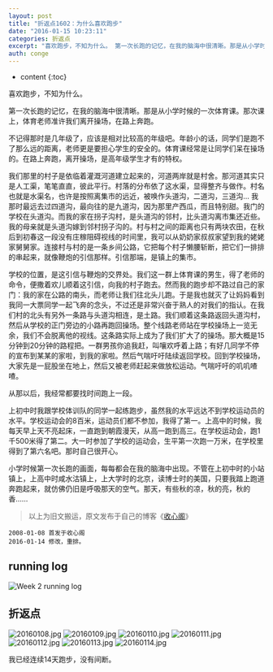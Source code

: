 ```yaml
---
layout: post
title: "折返点1602：为什么喜欢跑步"
date: "2016-01-15 10:23:11"
categories: 折返点
excerpt: "喜欢跑步，不知为什么。 第一次长跑的记忆，在我的脑海中很清晰。那是从小学时候的一次体育课。那次课上，体育老师准许我们离开操场，在路上奔跑。 不记..."
auth: conge
---
```

* content
{:toc}

喜欢跑步，不知为什么。

第一次长跑的记忆，在我的脑海中很清晰。那是从小学时候的一次体育课。那次课上，体育老师准许我们离开操场，在路上奔跑。

不记得那时是几年级了，应该是相对比较高的年级吧。年龄小的话，同学们是跑不了那么远的距离，老师更是要担心学生的安全的。体育课经常是让同学们呆在操场的。在路上奔跑，离开操场，是高年级学生才有的特权。

我们那里的村子是依临着灌溉河道建立起来的，河道两岸就是村舍。那河道其实只是人工渠，笔笔直直，彼此平行。村落的分布依了这水渠，显得整齐与做作。村名也就是水渠名，也许是按照离集市的远近，被唤作头道沟，二道沟，三道沟... 我那时最远去过四道沟，最向往的是九道沟，因为那里产西瓜，而且特别甜。我门的学校在头道沟。而我的家在拐子沟村，是头道沟的邻村，比头道沟离市集还近些。我的母亲就是头道沟嫁到邻村拐子沟的。村与村之间的距离也只有两块农田，在秋后到初春这一段没有庄稼阻碍视线的时间里，我可以从奶奶家叔叔家望到我的姥姥家舅舅家。连接村与村的是一条乡间公路，它把每个村子懒腰斩断，把它们一排排的串起来，就像鞭炮的引信那样。引信那端，是镇上的集市。

学校的位置，是这引信与鞭炮的交界处。我们这一群上体育课的男生，得了老师的命令，便撒着欢儿顺着这引信，向我的村子跑去。然而我的跑步却不路过自己的家门：我的家在公路的南头，而老师让我们往北头儿跑。于是我也就灭了让妈妈看到我同一大票同学一起飞奔的念头，不过还是非常兴奋于熟人的对我们的指认。在我们村的北头有另外一条路与头道沟相连，是土路。我们顺着这条路返回头道沟村，然后从学校的正门旁边的小路再跑回操场。整个线路老师站在学校操场上一览无余，我们不会脱离他的视线。这条路实际上成为了我们扩大了的操场。那大概是15分钟到20分钟的路程把。一群男孩你追我赶，叫嚷欢呼着上路；有好几同学不停的宣布到某某的家啦，到我的家啦。然后气喘吁吁陆续返回学校。回到学校操场，大家先是一屁股坐在地上，然后又被老师赶起来做放松运动。气喘吁吁的叽叽喳喳。

从那以后，我经常都要找时间跑上一段。

上初中时我跟学校体训队的同学一起练跑步，虽然我的水平远达不到学校运动员的水平。学校运动会的8百米，运动员们都不参加，我得了第一。上高中的时候，我每天早上天不亮起床，一直跑到朝霞漫天，从高一跑到高三。在学校运动会，跑1千500米得了第二。大一时参加了学校的运动会，生平第一次跑一万米，在学校里得到了第六名吧。那时自己很开心。

小学时候第一次长跑的画面，每每都会在我的脑海中出现。不管在上初中时的小站镇上，上高中时咸水沽镇上，上大学时的北京，读博士时的美国，只要我踏上跑道奔跑起来，就仿佛仍旧是呼吸那天的空气。那天，有些秋的凉，秋的亮，秋的香……　　

> 以上为旧文搬运，原文发布于自己的博客《[收心阁](http://psychattic.blogspot.com/2008/01/blog-post.html)》

```
2008-01-08 首发于收心阁
2016-01-14 修改，重排。
```

## running log

![Week 2 running log](/assets/images/折返点/118382-3f79fc7f0fa1121f.png)

## 折返点

![20160108.jpg](/assets/images/折返点/118382-f912c4b895793b47.jpg)
![20160109.jpg](/assets/images/折返点/118382-23028999274644e2.jpg)
![20160110.jpg](/assets/images/折返点/118382-bf985fefe68bfd60.jpg)
![20160111.jpg](/assets/images/折返点/118382-62bd3b0abdf9495f.jpg)
![20160112.jpg](/assets/images/折返点/118382-3c379f3875fd3a67.jpg)
![20160113.jpg](/assets/images/折返点/118382-f840ff74c7932ded.jpg)
![20160114.jpg](/assets/images/折返点/118382-17d843d9e732d8b4.jpg)

我已经连续14天跑步，没有间断。
